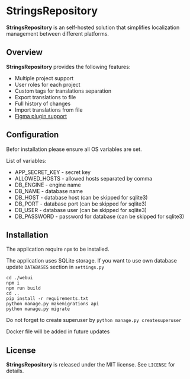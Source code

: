 StringsRepository
========

**StringsRepository** is an self-hosted solution that simplifies localization management between different platforms. 

Overview
--------

**StringsRepository** provides the following features:

* Multiple project support
* User roles for each project
* Custom tags for translations separation
* Export translations to file
* Full history of changes
* Import translations from file
* [Figma plugin support](https://github.com/HereTrix/strings_repository-figma-plugin)

Configuration
--------

Befor installation please ensure all OS variables are set.

List of variables:
- APP_SECRET_KEY - secret key
- ALLOWED_HOSTS - allowed hosts separated by comma
- DB_ENGINE - engine name
- DB_NAME - database name
- DB_HOST - database host (can be skipped for sqlite3)
- DB_PORT - database port (can be skipped for sqlite3)
- DB_USER - database user (can be skipped for sqlite3)
- DB_PASSWORD - password for database (can be skipped for sqlite3)


Installation
--------

The application require `npm` to be installed.

The application uses SQLite storage. If you want to use own database update `DATABASES` section in `settings.py`

```
cd ./webui
npm i
npm run build
cd ..
pip install -r requirements.txt
python manage.py makemigrations api
python manage.py migrate
```

Do not forget to create superuser by `python manage.py createsuperuser`

Docker file will be added in future updates

License
-------

**StringsRepository** is released under the MIT license. See `LICENSE` for details.